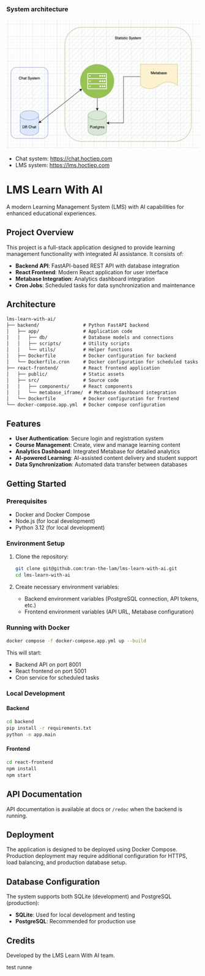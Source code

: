 ### System architecture

![image](./docs/images/system_architecture.png)

- Chat system: https://chat.hoctiep.com
- LMS system: https://lms.hoctiep.com

# LMS Learn With AI

A modern Learning Management System (LMS) with AI capabilities for enhanced educational experiences.

## Project Overview

This project is a full-stack application designed to provide learning management functionality with integrated AI assistance. It consists of:

- **Backend API**: FastAPI-based REST API with database integration
- **React Frontend**: Modern React application for user interface
- **Metabase Integration**: Analytics dashboard integration
- **Cron Jobs**: Scheduled tasks for data synchronization and maintenance

## Architecture

```
lms-learn-with-ai/
├── backend/                # Python FastAPI backend
│   ├── app/                # Application code
│   │   ├── db/             # Database models and connections
│   │   ├── scripts/        # Utility scripts
│   │   └── utils/          # Helper functions
│   ├── Dockerfile          # Docker configuration for backend
│   └── Dockerfile.cron     # Docker configuration for scheduled tasks
├── react-frontend/         # React frontend application
│   ├── public/             # Static assets
│   ├── src/                # Source code
│   │   ├── components/     # React components
│   │   └── metabase_iframe/  # Metabase dashboard integration
│   └── Dockerfile          # Docker configuration for frontend
└── docker-compose.app.yml  # Docker compose configuration
```

## Features

- **User Authentication**: Secure login and registration system
- **Course Management**: Create, view and manage learning content
- **Analytics Dashboard**: Integrated Metabase for detailed analytics
- **AI-powered Learning**: AI-assisted content delivery and student support
- **Data Synchronization**: Automated data transfer between databases

## Getting Started

### Prerequisites

- Docker and Docker Compose
- Node.js (for local development)
- Python 3.12 (for local development)

### Environment Setup

1. Clone the repository:
   ```bash
   git clone git@github.com:tran-the-lam/lms-learn-with-ai.git
   cd lms-learn-with-ai
   ```

2. Create necessary environment variables:
   - Backend environment variables (PostgreSQL connection, API tokens, etc.)
   - Frontend environment variables (API URL, Metabase configuration)

### Running with Docker

```bash
docker compose -f docker-compose.app.yml up --build
```

This will start:
- Backend API on port 8001
- React frontend on port 5001
- Cron service for scheduled tasks

### Local Development

#### Backend

```bash
cd backend
pip install -r requirements.txt
python -m app.main
```

#### Frontend

```bash
cd react-frontend
npm install
npm start
```

## API Documentation

API documentation is available at docs or `/redoc` when the backend is running.

## Deployment

The application is designed to be deployed using Docker Compose. Production deployment may require additional configuration for HTTPS, load balancing, and production database setup.

## Database Configuration

The system supports both SQLite (development) and PostgreSQL (production):

- **SQLite**: Used for local development and testing
- **PostgreSQL**: Recommended for production use

## Credits

Developed by the LMS Learn With AI team.

test runne
